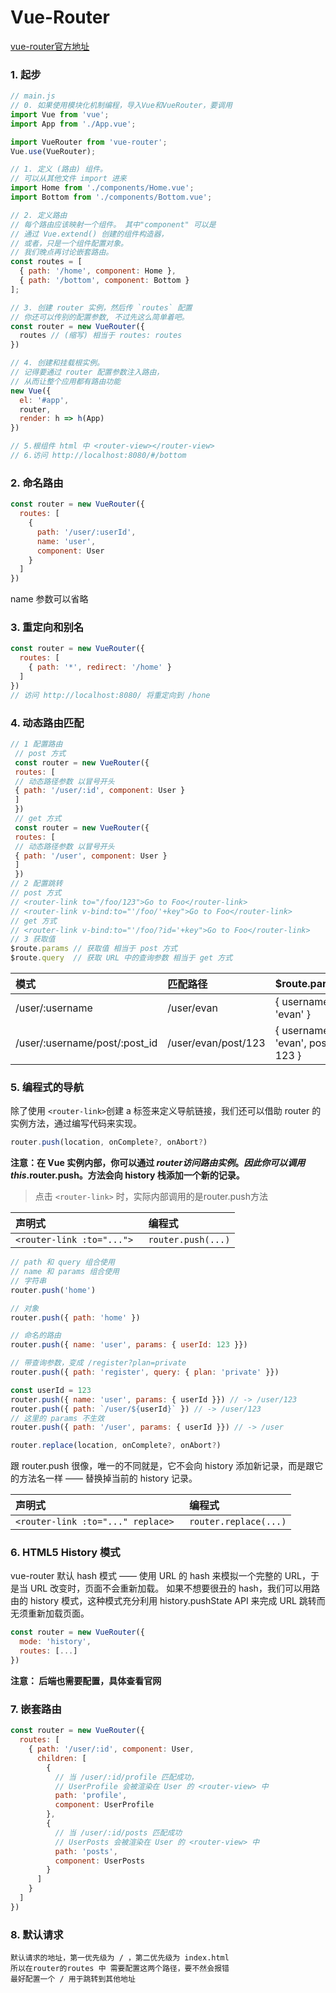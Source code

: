 # Vue-Router
  [vue-router官方地址](https://router.vuejs.org/zh/guide/#html)

### 1. 起步

  ```js
  // main.js
  // 0. 如果使用模块化机制编程，导入Vue和VueRouter，要调用
  import Vue from 'vue';
  import App from './App.vue';

  import VueRouter from 'vue-router';
  Vue.use(VueRouter);

  // 1. 定义 (路由) 组件。
  // 可以从其他文件 import 进来
  import Home from './components/Home.vue';
  import Bottom from './components/Bottom.vue';

  // 2. 定义路由
  // 每个路由应该映射一个组件。 其中"component" 可以是
  // 通过 Vue.extend() 创建的组件构造器，
  // 或者，只是一个组件配置对象。
  // 我们晚点再讨论嵌套路由。
  const routes = [
    { path: '/home', component: Home },
    { path: '/bottom', component: Bottom }
  ];

  // 3. 创建 router 实例，然后传 `routes` 配置
  // 你还可以传别的配置参数, 不过先这么简单着吧。
  const router = new VueRouter({
    routes // (缩写) 相当于 routes: routes
  })

  // 4. 创建和挂载根实例。
  // 记得要通过 router 配置参数注入路由，
  // 从而让整个应用都有路由功能
  new Vue({
    el: '#app',
    router,
    render: h => h(App)
  })

  // 5.根组件 html 中 <router-view></router-view>
  // 6.访问 http://localhost:8080/#/bottom
  ```
### 2. 命名路由
```js
const router = new VueRouter({
  routes: [
    {
      path: '/user/:userId',
      name: 'user',
      component: User
    }
  ]
})
```
name 参数可以省略
### 3. 重定向和别名

 ```js
 const router = new VueRouter({
   routes: [
     { path: '*', redirect: '/home' }
   ]
 })
 // 访问 http://localhost:8080/ 将重定向到 /hone
 ```
### 4. 动态路由匹配

 ```js
 // 1 配置路由
  // post 方式
  const router = new VueRouter({
  routes: [
  // 动态路径参数 以冒号开头
  { path: '/user/:id', component: User }
  ]
  })
  // get 方式
  const router = new VueRouter({
  routes: [
  // 动态路径参数 以冒号开头
  { path: '/user', component: User }
  ]
  })
 // 2 配置跳转
 // post 方式
 // <router-link to="/foo/123">Go to Foo</router-link>
 // <router-link v-bind:to="'/foo/'+key">Go to Foo</router-link>
 // get 方式
 // <router-link v-bind:to="'/foo/?id='+key">Go to Foo</router-link>
 // 3 获取值
 $route.params // 获取值 相当于 post 方式
 $route.query  // 获取 URL 中的查询参数 相当于 get 方式
 ```

| 模式 | 匹配路径 | $route.params |
| :--- | :--- | :--- |
| /user/:username | /user/evan | { username: 'evan' } |
| /user/:username/post/:post_id | /user/evan/post/123 | { username: 'evan', post_id: 123 } |

### 5. 编程式的导航
除了使用 `<router-link>`创建 a 标签来定义导航链接，我们还可以借助 router 的实例方法，通过编写代码来实现。
```js
router.push(location, onComplete?, onAbort?)
```
**注意：在 Vue 实例内部，你可以通过 $router 访问路由实例。因此你可以调用 this.$router.push。方法会向 history 栈添加一个新的记录。**

> 点击 `<router-link>` 时，实际内部调用的是router.push方法

| 声明式    | 编程式     |
| :------------- | :------------- |
| `<router-link :to="..."> `  | `router.push(...)`  |

```js
// path 和 query 组合使用
// name 和 params 组合使用
// 字符串
router.push('home')

// 对象
router.push({ path: 'home' })

// 命名的路由
router.push({ name: 'user', params: { userId: 123 }})

// 带查询参数，变成 /register?plan=private
router.push({ path: 'register', query: { plan: 'private' }})

const userId = 123
router.push({ name: 'user', params: { userId }}) // -> /user/123
router.push({ path: `/user/${userId}` }) // -> /user/123
// 这里的 params 不生效
router.push({ path: '/user', params: { userId }}) // -> /user
```
```js
router.replace(location, onComplete?, onAbort?)
```
跟 router.push 很像，唯一的不同就是，它不会向 history 添加新记录，而是跟它的方法名一样 —— 替换掉当前的 history 记录。

| 声明式    | 编程式     |
| :------------- | :------------- |
| `<router-link :to="..." replace> `  | `router.replace(...)`  |

### 6. HTML5 History 模式
vue-router 默认 hash 模式 —— 使用 URL 的 hash 来模拟一个完整的 URL，于是当 URL 改变时，页面不会重新加载。
如果不想要很丑的 hash，我们可以用路由的 history 模式，这种模式充分利用 history.pushState API 来完成 URL 跳转而无须重新加载页面。
```js
const router = new VueRouter({
  mode: 'history',
  routes: [...]
})
```
**注意： 后端也需要配置，具体查看官网**

### 7. 嵌套路由
```js
const router = new VueRouter({
  routes: [
    { path: '/user/:id', component: User,
      children: [
        {
          // 当 /user/:id/profile 匹配成功，
          // UserProfile 会被渲染在 User 的 <router-view> 中
          path: 'profile',
          component: UserProfile
        },
        {
          // 当 /user/:id/posts 匹配成功
          // UserPosts 会被渲染在 User 的 <router-view> 中
          path: 'posts',
          component: UserPosts
        }
      ]
    }
  ]
})
```
### 8. 默认请求
```
默认请求的地址，第一优先级为 / ，第二优先级为 index.html
所以在router的routes 中 需要配置这两个路径，要不然会报错
最好配置一个 / 用于跳转到其他地址

```
